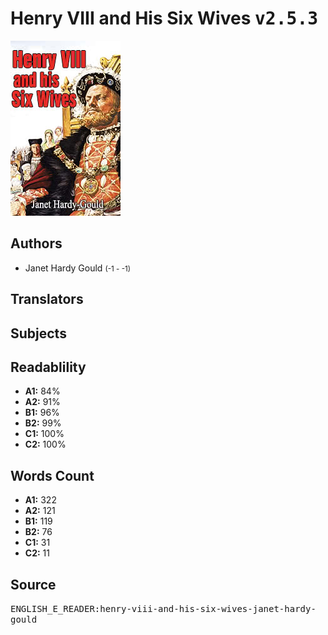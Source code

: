 # Henry VIII and His Six Wives <kbd>v2.5.3</kbd>

![](./cover.medium.jpg "")

## Authors


 - Janet Hardy Gould <small>(-1 - -1)</small>

## Translators



## Subjects



## Readablility


 - **A1:** 84%
 - **A2:** 91%
 - **B1:** 96%
 - **B2:** 99%
 - **C1:** 100%
 - **C2:** 100%

## Words Count


 - **A1:** 322
 - **A2:** 121
 - **B1:** 119
 - **B2:** 76
 - **C1:** 31
 - **C2:** 11

## Source


<kbd>ENGLISH_E_READER:henry-viii-and-his-six-wives-janet-hardy-gould</kbd>
